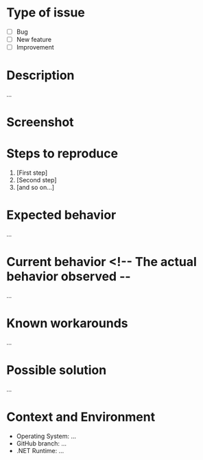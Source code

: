 # Type of issue <!-- [x] all the boxes that apply -->
- [ ] Bug
- [ ] New feature
- [ ] Improvement

# Description <!-- Please provide a succinct description -->
...

# Screenshot <!-- If available, copy & paste to upload -->

# Steps to reproduce <!-- How can we reproduce the issue? -->
1. [First step]
2. [Second step]
3. [and so on...]

# Expected behavior <!-- The behavior you're expecting -->
...

# Current behavior <!-- The actual behavior observed --
...

# Known workarounds <!-- If any, please share here -->
...

# Possible solution <!-- If you have a suggestion, how the issue could be solved -->
...


# Context and Environment
* Operating System: ...
* GitHub branch: ...
* .NET Runtime: ...
